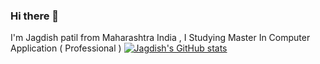 ### Hi there 👋

I'm Jagdish patil from Maharashtra India , I Studying Master In Computer Application ( Professional )
[![Jagdish's GitHub stats](https://github-readme-stats.vercel.app/api?username=jagdishpatil07)](https://github.com/jagdishpatil07[/github-readme-stats)
